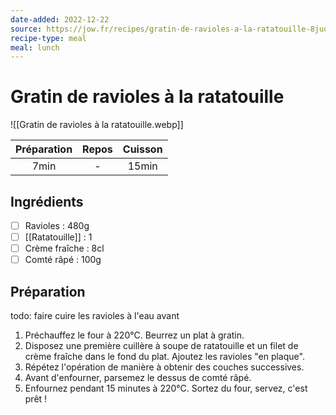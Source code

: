 ```yaml
---
date-added: 2022-12-22
source: https://jow.fr/recipes/gratin-de-ravioles-a-la-ratatouille-8juqfvmykslskvjk0rh1
recipe-type: meal
meal: lunch
---
```


# Gratin de ravioles à la ratatouille

![[Gratin de ravioles à la ratatouille.webp]]

| Préparation | Repos | Cuisson |
|:-----------:|:-----:|:-------:|
|    7min     |   -   |  15min  |

## Ingrédients

- [ ] Ravioles : 480g
- [ ] [[Ratatouille]] : 1
- [ ] Crème fraîche : 8cl
- [ ] Comté râpé : 100g

## Préparation

todo: faire cuire les ravioles à l'eau avant

1. Préchauffez le four à 220°C. Beurrez un plat à gratin.
2. Disposez une première cuillère à soupe de ratatouille et un filet de crème fraîche dans le fond du plat. Ajoutez les ravioles "en plaque".
3. Répétez l'opération de manière à obtenir des couches successives.
4. Avant d'enfourner, parsemez le dessus de comté râpé.
5. Enfournez pendant 15 minutes à 220°C. Sortez du four, servez, c'est prêt !
